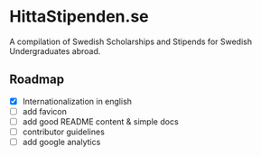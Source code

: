 # HittaStipenden.se

A compilation of Swedish Scholarships and Stipends for Swedish Undergraduates abroad.

## Roadmap

- [x] Internationalization in english
- [ ] add favicon
- [ ] add good README content & simple docs
- [ ] contributor guidelines
- [ ] add google analytics
